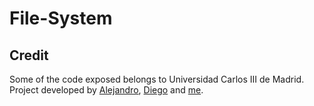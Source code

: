 # File-System

## Credit

Some of the code exposed belongs to Universidad Carlos III de Madrid. Project developed by [Alejandro](https://github.com/alexrs95/), [Diego](https://github.com/diegovicen/) and [me](https://github.com/daniriesgo/).

